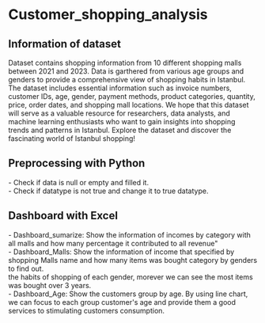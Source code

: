 # Customer_shopping_analysis
<h2>Information of dataset</h2>
Dataset contains shopping information from 10 different shopping malls between 2021 and 2023. Data is garthered from various age groups and genders to provide a comprehensive view of shopping habits in Istanbul. The dataset includes essential information such as invoice numbers, customer IDs, age, gender, payment methods, product categories, quantity, price, order dates, and shopping mall locations. We hope that this dataset will serve as a valuable resource for researchers, data analysts, and machine learning enthusiasts who want to gain insights into shopping trends and patterns in Istanbul. Explore the dataset and discover the fascinating world of Istanbul shopping!

<h2>Preprocessing with Python</h2>
- Check if data is null or empty and filled it.</br>
- Check if datatype is not true and change it to true datatype.</br>

<h2>Dashboard with Excel</h2>
- Dashboard_sumarize: Show the information of incomes by category with all malls and how many percentage it contributed to all revenue"</br>
- Dashboard_Malls: Show the information of income that specified by shopping Malls name and how many items was bought category by genders to find out.</br>
the habits of shopping of each gender, morever we can see the most items was bought over 3 years.</br>
- Dashboard_Age: Show the customers group by age. By using line chart, we can focus to each group customer's age and provide them a good services to stimulating customers consumption.</br>
